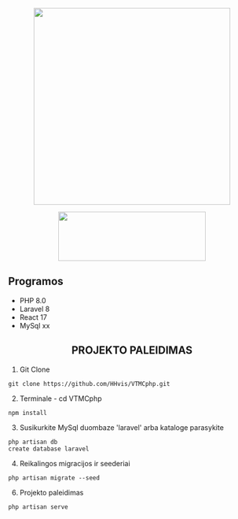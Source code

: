 <p align="center"><a href="https://laravel.com" target="_blank"><img src="https://raw.githubusercontent.com/laravel/art/master/logo-lockup/5%20SVG/2%20CMYK/1%20Full%20Color/laravel-logolockup-cmyk-red.svg" width="400"></a></p>
<p align="center"><a href="https://laravel.com" target="_blank"><img src="https://logos-download.com/wp-content/uploads/2016/09/React_logo_wordmark.png" width="300" height="100"></a></p>

<h2>Programos</h2>

<ul>
  <li>PHP 8.0</li>
  <li>Laravel 8</li>
  <li>React 17</li>
  <li>MySql xx</li>
</ul> 

<h2 align="center">PROJEKTO PALEIDIMAS</h2>

1. Git Clone
```
git clone https://github.com/HHvis/VTMCphp.git
```
2. Terminale - cd VTMCphp
```
npm install
```
3. Susikurkite MySql duombaze 'laravel' arba kataloge parasykite
```
php artisan db
create database laravel
```
4. Reikalingos migracijos ir seederiai
```
php artisan migrate --seed
```
6. Projekto paleidimas
```
php artisan serve
```
